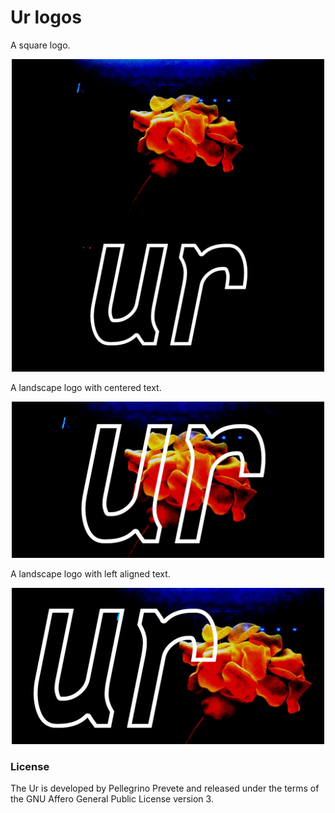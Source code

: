 # Ur logos

A square logo.

<div
   align="center">
  <a
     href="ur.png">
    <img
       src="ur.png"
       width="500"
    />
  </a>
</div>

A landscape logo with centered text.

<div
   align="center">
  <a
     href="ur-overlappin.png">
    <img
       src="ur-overlappin.png"
       width="500"
    />
  </a>
</div>

A landscape logo with left aligned text.

<div
   align="center">
  <a
     href="ur-semi-overlappin.png">
  <img
     src="ur-semi-overlappin.png"
     width="500"
  />
  </a>
</div>

### License

The Ur is developed by Pellegrino Prevete and released under the
terms of the GNU Affero General Public License version 3.
